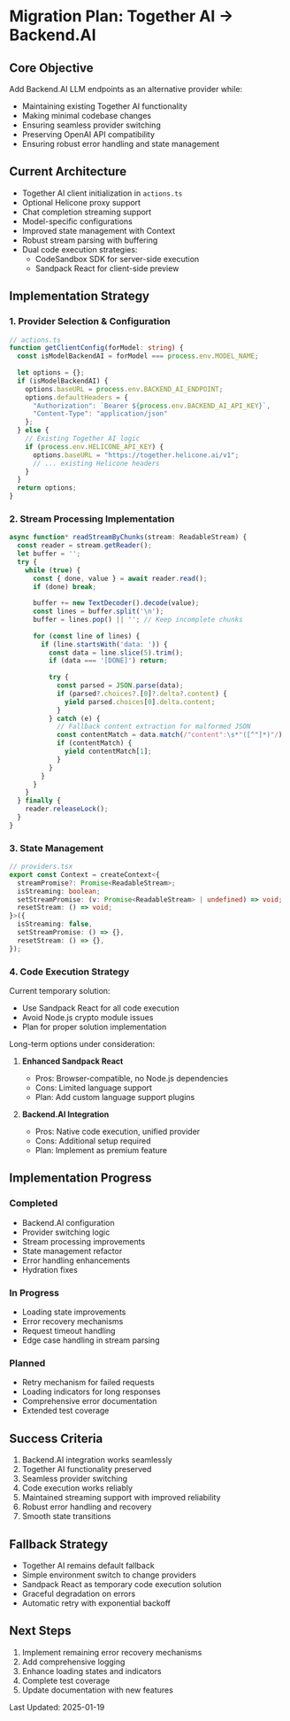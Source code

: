# Migration Plan: Together AI → Backend.AI

## Core Objective
Add Backend.AI LLM endpoints as an alternative provider while:
- Maintaining existing Together AI functionality
- Making minimal codebase changes
- Ensuring seamless provider switching
- Preserving OpenAI API compatibility
- Ensuring robust error handling and state management

## Current Architecture
- Together AI client initialization in `actions.ts`
- Optional Helicone proxy support
- Chat completion streaming support
- Model-specific configurations
- Improved state management with Context
- Robust stream parsing with buffering
- Dual code execution strategies:
  - CodeSandbox SDK for server-side execution
  - Sandpack React for client-side preview

## Implementation Strategy

### 1. Provider Selection & Configuration
```typescript
// actions.ts
function getClientConfig(forModel: string) {
  const isModelBackendAI = forModel === process.env.MODEL_NAME;
  
  let options = {};
  if (isModelBackendAI) {
    options.baseURL = process.env.BACKEND_AI_ENDPOINT;
    options.defaultHeaders = {
      "Authorization": `Bearer ${process.env.BACKEND_AI_API_KEY}`,
      "Content-Type": "application/json"
    };
  } else {
    // Existing Together AI logic
    if (process.env.HELICONE_API_KEY) {
      options.baseURL = "https://together.helicone.ai/v1";
      // ... existing Helicone headers
    }
  }
  return options;
}
```

### 2. Stream Processing Implementation
```typescript
async function* readStreamByChunks(stream: ReadableStream) {
  const reader = stream.getReader();
  let buffer = '';
  try {
    while (true) {
      const { done, value } = await reader.read();
      if (done) break;
      
      buffer += new TextDecoder().decode(value);
      const lines = buffer.split('\n');
      buffer = lines.pop() || ''; // Keep incomplete chunks
      
      for (const line of lines) {
        if (line.startsWith('data: ')) {
          const data = line.slice(5).trim();
          if (data === '[DONE]') return;
          
          try {
            const parsed = JSON.parse(data);
            if (parsed?.choices?.[0]?.delta?.content) {
              yield parsed.choices[0].delta.content;
            }
          } catch (e) {
            // Fallback content extraction for malformed JSON
            const contentMatch = data.match(/"content":\s*"([^"]*)"/)
            if (contentMatch) {
              yield contentMatch[1];
            }
          }
        }
      }
    }
  } finally {
    reader.releaseLock();
  }
}
```

### 3. State Management
```typescript
// providers.tsx
export const Context = createContext<{
  streamPromise?: Promise<ReadableStream>;
  isStreaming: boolean;
  setStreamPromise: (v: Promise<ReadableStream> | undefined) => void;
  resetStream: () => void;
}>({
  isStreaming: false,
  setStreamPromise: () => {},
  resetStream: () => {},
});
```

### 4. Code Execution Strategy
Current temporary solution:
- Use Sandpack React for all code execution
- Avoid Node.js crypto module issues
- Plan for proper solution implementation

Long-term options under consideration:
1. **Enhanced Sandpack React**
   - Pros: Browser-compatible, no Node.js dependencies
   - Cons: Limited language support
   - Plan: Add custom language support plugins

2. **Backend.AI Integration**
   - Pros: Native code execution, unified provider
   - Cons: Additional setup required
   - Plan: Implement as premium feature

## Implementation Progress

### Completed
- Backend.AI configuration 
- Provider switching logic 
- Stream processing improvements 
- State management refactor 
- Error handling enhancements 
- Hydration fixes 

### In Progress
- Loading state improvements
- Error recovery mechanisms
- Request timeout handling
- Edge case handling in stream parsing

### Planned
- Retry mechanism for failed requests
- Loading indicators for long responses
- Comprehensive error documentation
- Extended test coverage

## Success Criteria 
1. Backend.AI integration works seamlessly
2. Together AI functionality preserved
3. Seamless provider switching
4. Code execution works reliably
5. Maintained streaming support with improved reliability
6. Robust error handling and recovery
7. Smooth state transitions

## Fallback Strategy
- Together AI remains default fallback
- Simple environment switch to change providers
- Sandpack React as temporary code execution solution
- Graceful degradation on errors
- Automatic retry with exponential backoff

## Next Steps
1. Implement remaining error recovery mechanisms
2. Add comprehensive logging
3. Enhance loading states and indicators
4. Complete test coverage
5. Update documentation with new features

Last Updated: 2025-01-19
